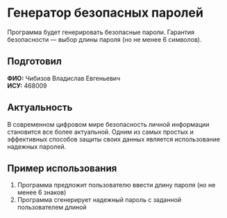 # Генератор безопасных паролей
Программа будет генерировать безопасные пароли. Гарантия безопасности — выбор длины пароля (но не менее 6 символов).

## Подготовил
**ФИО:** Чибизов Владислав Евгеньевич  
**ИСУ:** 468009

## Актуальность
В современном цифровом мире безопасность личной информации становится все более актуальной. Одним из самых простых и эффективных способов защиты своих данных является использование надежных паролей.

## Пример использования
1. Программа предложит пользователю ввести длину пароля (но не менее 6 знаков)
2. Программа сгенерирует надежный пароль с заданной пользователем длиной
